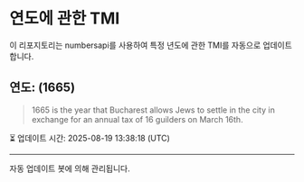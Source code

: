 
# 연도에 관한 TMI

이 리포지토리는 numbersapi를 사용하여 특정 년도에 관한 TMI를 자동으로 업데이트합니다.

## 연도: (1665)
> 1665 is the year that Bucharest allows Jews to settle in the city in exchange for an annual tax of 16 guilders on March 16th.

⏳ 업데이트 시간: 2025-08-19 13:38:18 (UTC)

---
자동 업데이트 봇에 의해 관리됩니다.
